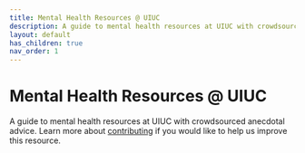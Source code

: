 ```yaml
---
title: Mental Health Resources @ UIUC
description: A guide to mental health resources at UIUC with crowdsourced anecdotal advice.
layout: default
has_children: true
nav_order: 1
---
```


# Mental Health Resources @ UIUC
A guide to mental health resources at UIUC with crowdsourced anecdotal advice. Learn more about [contributing](https://drshika.github.io/mh-resources/contributing) if you would like to help us improve this resource. 

